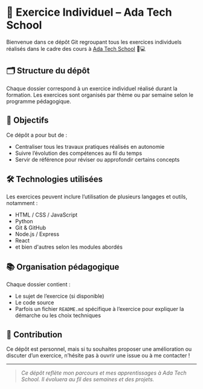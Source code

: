 # 📘 Exercice Individuel – Ada Tech School

Bienvenue dans ce dépôt Git regroupant tous les exercices individuels réalisés dans le cadre des cours à [Ada Tech School](https://adatechschool.fr/) 🧠💻

## 🗂 Structure du dépôt

Chaque dossier correspond à un exercice individuel réalisé durant la formation. Les exercices sont organisés par thème ou par semaine selon le programme pédagogique.

## 🎯 Objectifs

Ce dépôt a pour but de :

- Centraliser tous les travaux pratiques réalisés en autonomie
- Suivre l’évolution des compétences au fil du temps
- Servir de référence pour réviser ou approfondir certains concepts

## 🛠 Technologies utilisées

Les exercices peuvent inclure l’utilisation de plusieurs langages et outils, notamment :

- HTML / CSS / JavaScript
- Python
- Git & GitHub
- Node.js / Express
- React
- et bien d'autres selon les modules abordés

## 📚 Organisation pédagogique

Chaque dossier contient :

- Le sujet de l’exercice (si disponible)
- Le code source
- Parfois un fichier `README.md` spécifique à l’exercice pour expliquer la démarche ou les choix techniques

## 🤝 Contribution

Ce dépôt est personnel, mais si tu souhaites proposer une amélioration ou discuter d’un exercice, n’hésite pas à ouvrir une issue ou à me contacter !

---

> _Ce dépôt reflète mon parcours et mes apprentissages à Ada Tech School. Il évoluera au fil des semaines et des projets._
